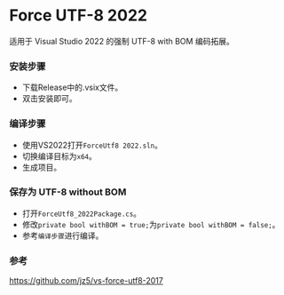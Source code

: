 # Force UTF-8 2022

适用于 Visual Studio 2022 的强制 UTF-8 with BOM 编码拓展。

### 安装步骤
- 下载Release中的.vsix文件。
- 双击安装即可。

### 编译步骤
- 使用VS2022打开`ForceUtf8 2022.sln`。  
- 切换编译目标为`x64`。  
- 生成项目。

### 保存为 UTF-8 without BOM
- 打开`ForceUtf8_2022Package.cs`。
- 修改`private bool withBOM = true;`为`private bool withBOM = false;`。
- 参考`编译步骤`进行编译。

### 参考
https://github.com/jz5/vs-force-utf8-2017
